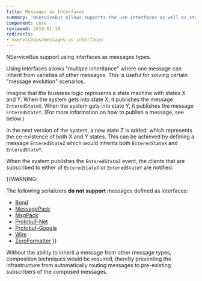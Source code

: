 ```yaml
---
title: Messages as Interfaces
summary: 'NServiceBus allows supports the use interfaces as well as standard XSD and class serialization.'
component: core
reviewed: 2019-01-10
redirects:
- nservicebus/messages-as-interfaces
---
```


NServiceBus support using interfaces as messages types.

Using interfaces allows "multiple inheritance" where one message can inherit from varieties of other messages. This is useful for solving certain "message evolution" scenarios.

Imagine that the business logic represents a state machine with states X and Y. When the system gets into state X, it publishes the message `EnteredStateX`. When the system gets into state Y, it publishes the message `EnteredStateY`. (For more information on how to publish a message, see below.)

In the next version of the system, a new state Z is added, which represents the co-existence of both X and Y states. This can be achieved by defining a message `EnteredStateZ` which would inherits both `EnteredStateX` and `EnteredStateY`.

When the system publishes the `EnteredStateZ` event, the clients that are subscribed to either of `EnteredStateX` or `EnteredStateY` are notified.

{{WARNING:

The following serializers **do not support** messages defined as interfaces: 

 * [Bond](/nservicebus/serialization/bond.md)
 * [MessagePack](/nservicebus/serialization/messagepack.md)
 * [MsgPack](/nservicebus/serialization/msgpack.md)
 * [Protobuf-Net](/nservicebus/serialization/protobufnet.md)
 * [Protobuf-Google](/nservicebus/serialization/protobufgoogle.md)
 * [Wire](/nservicebus/serialization/wire.md)
 * [ZeroFormatter](/nservicebus/serialization/zeroformatter.md)
}}

Without the ability to inherit a message from other message types, composition techniques would be required, thereby preventing the infrastructure from automatically routing messages to pre-existing subscribers of the composed messages.